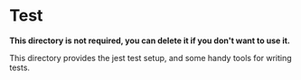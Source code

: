 # Test

**This directory is not required, you can delete it if you don't want to use it.**

This directory provides the jest test setup, and some handy tools for writing tests.
